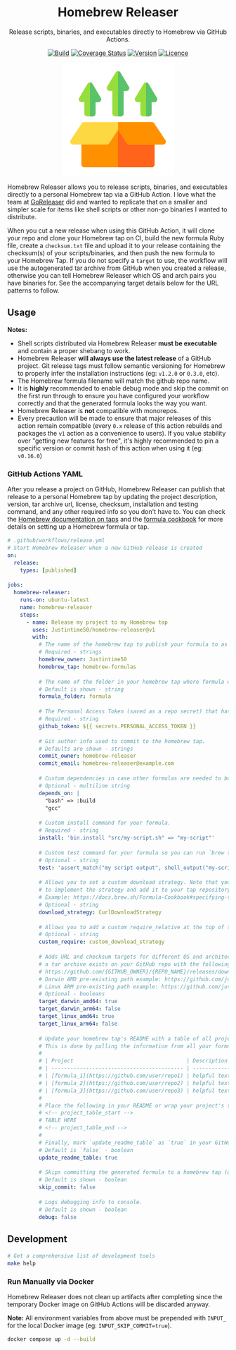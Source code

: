 <div align="center">

# Homebrew Releaser

Release scripts, binaries, and executables directly to Homebrew via GitHub Actions.

[![Build](https://github.com/Justintime50/homebrew-releaser/workflows/build/badge.svg)](https://github.com/Justintime50/homebrew-releaser/actions)
[![Coverage Status](https://coveralls.io/repos/github/Justintime50/homebrew-releaser/badge.svg?branch=main)](https://coveralls.io/github/Justintime50/homebrew-releaser?branch=main)
[![Version](https://img.shields.io/github/v/tag/justintime50/homebrew-releaser)](https://github.com/justintime50/homebrew-releaser/releases)
[![Licence](https://img.shields.io/github/license/Justintime50/homebrew-releaser)](LICENSE)

<img src="https://raw.githubusercontent.com/justintime50/assets/main/src/homebrew-releaser/showcase.png" alt="Showcase">

</div>

Homebrew Releaser allows you to release scripts, binaries, and executables directly to a personal Homebrew tap via a GitHub Action. I love what the team at [GoReleaser](https://github.com/goreleaser/goreleaser) did and wanted to replicate that on a smaller and simpler scale for items like shell scripts or other non-go binaries I wanted to distribute.

When you cut a new release when using this GitHub Action, it will clone your repo and clone your Homebrew tap on CI, build the new formula Ruby file, create a `checksum.txt` file and upload it to your release containing the checksum(s) of your scripts/binaries, and then push the new formula to your Homebrew Tap. If you do not specify a `target` to use, the workflow will use the autogenerated tar archive from GitHub when you created a release, otherwise you can tell Homebrew Releaser which OS and arch pairs you have binaries for. See the accompanying target details below for the URL patterns to follow.

## Usage

**Notes:**

- Shell scripts distributed via Homebrew Releaser **must be executable** and contain a proper shebang to work.
- Homebrew Releaser **will always use the latest release** of a GitHub project. Git release tags must follow semantic versioning for Homebrew to properly infer the installation instructions (eg: `v1.2.0` or `0.3.0`, etc).
- The Homebrew formula filename will match the github repo name.
- It is **highly** recommended to enable debug mode and skip the commit on the first run through to ensure you have configured your workflow correctly and that the generated formula looks the way you want.
- Homebrew Releaser is **not** compatible with monorepos.
- Every precaution will be made to ensure that major releases of this action remain compatible (every `0.x` release of this action rebuilds and packages the `v1` action as a convenience to users). If you value stability over "getting new features for free", it's highly recommended to pin a specific version or commit hash of this action when using it (eg: `v0.16.0`)

### GitHub Actions YAML

After you release a project on GitHub, Homebrew Releaser can publish that release to a personal Homebrew tap by updating the project description, version, tar archive url, license, checksum, installation and testing command, and any other required info so you don't have to. You can check the [Homebrew documentation on taps](https://docs.brew.sh/How-to-Create-and-Maintain-a-Tap) and the [formula cookbook](https://docs.brew.sh/Formula-Cookbook) for more details on setting up a Homebrew formula or tap.

```yml
# .github/workflows/release.yml
# Start Homebrew Releaser when a new GitHub release is created
on:
  release:
    types: [published]

jobs:
  homebrew-releaser:
    runs-on: ubuntu-latest
    name: homebrew-releaser
    steps:
      - name: Release my project to my Homebrew tap
        uses: Justintime50/homebrew-releaser@v1
        with:
          # The name of the homebrew tap to publish your formula to as it appears on GitHub.
          # Required - strings
          homebrew_owner: Justintime50
          homebrew_tap: homebrew-formulas

          # The name of the folder in your homebrew tap where formula will be committed to.
          # Default is shown - string
          formula_folder: formula

          # The Personal Access Token (saved as a repo secret) that has `repo` permissions for the repo running the action AND Homebrew tap you want to release to.
          # Required - string
          github_token: ${{ secrets.PERSONAL_ACCESS_TOKEN }}

          # Git author info used to commit to the homebrew tap.
          # Defaults are shown - strings
          commit_owner: homebrew-releaser
          commit_email: homebrew-releaser@example.com

          # Custom dependencies in case other formulas are needed to build the current one.
          # Optional - multiline string
          depends_on: |
            "bash" => :build
            "gcc"

          # Custom install command for your formula.
          # Required - string
          install: 'bin.install "src/my-script.sh" => "my-script"'

          # Custom test command for your formula so you can run `brew test`.
          # Optional - string
          test: 'assert_match("my script output", shell_output("my-script-command"))'

          # Allows you to set a custom download strategy. Note that you'll need
          # to implement the strategy and add it to your tap repository.
          # Example: https://docs.brew.sh/Formula-Cookbook#specifying-the-download-strategy-explicitly
          # Optional - string
          download_strategy: CurlDownloadStrategy

          # Allows you to add a custom require_relative at the top of the formula template.
          # Optional - string
          custom_require: custom_download_strategy

          # Adds URL and checksum targets for different OS and architecture pairs. Using this option assumes 
          # a tar archive exists on your GitHub repo with the following URL pattern (this cannot be customized):
          # https://github.com/{GITHUB_OWNER}/{REPO_NAME}/releases/download/{TAG}/{REPO_NAME}-{VERSION}-{OPERATING_SYSTEM}-{ARCHITECTURE}.tar.gz'
          # Darwin AMD pre-existing path example: https://github.com/justintime50/myrepo/releases/download/v1.2.0/myrepo-1.2.0-darwin-amd64.tar.gz
          # Linux ARM pre-existing path example: https://github.com/justintime50/myrepo/releases/download/v1.2.0/myrepo-1.2.0-linux-arm64.tar.gz
          # Optional - booleans
          target_darwin_amd64: true
          target_darwin_arm64: false
          target_linux_amd64: true
          target_linux_arm64: false

          # Update your homebrew tap's README with a table of all projects in the tap.
          # This is done by pulling the information from all your formula.rb files - eg:
          #
          # | Project                                    | Description  | Install                  |
          # | ------------------------------------------ | ------------ | ------------------------ |
          # | [formula_1](https://github.com/user/repo1) | helpful text | `brew install formula_1` |
          # | [formula_2](https://github.com/user/repo2) | helpful text | `brew install formula_2` |
          # | [formula_3](https://github.com/user/repo3) | helpful text | `brew install formula_3` |
          #
          # Place the following in your README or wrap your project's table in these comment tags:
          # <!-- project_table_start -->
          # TABLE HERE
          # <!-- project_table_end -->
          #
          # Finally, mark `update_readme_table` as `true` in your GitHub Action config and we'll do the work of building a custom table for you.
          # Default is `false` - boolean
          update_readme_table: true

          # Skips committing the generated formula to a homebrew tap (useful for local testing).
          # Default is shown - boolean
          skip_commit: false

          # Logs debugging info to console.
          # Default is shown - boolean
          debug: false
```

## Development

```bash
# Get a comprehensive list of development tools
make help
```

### Run Manually via Docker

Homebrew Releaser does not clean up artifacts after completing since the temporary Docker image on GitHub Actions will be discarded anyway.

**Note:** All environment variables from above must be prepended with `INPUT_` for the local Docker image (eg: `INPUT_SKIP_COMMIT=true`).

```bash
docker compose up -d --build
```
